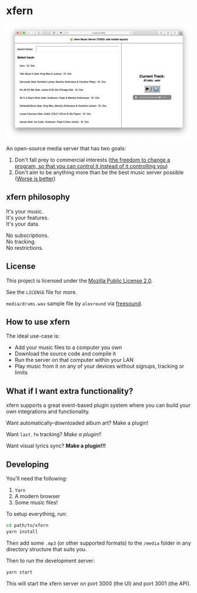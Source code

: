 # xfern

<img src="screenshot.png" alt="a screenshot of xfern" />

An open-source media server that has two goals:

1. Don't fall prey to commercial interests ([the freedom to change a program, so that you can control it instead of it controlling you](https://en.wikipedia.org/wiki/The_Free_Software_Definition#The_Four_Essential_Freedoms_of_Free_Software))
2. Don't aim to be anything more than be the best music server possible ([Worse is better](https://en.wikipedia.org/wiki/Worse_is_better))

## xfern philosophy

It's your music. 
<br/>
It's your features.
<br/>
It's your data.

No subscriptions.
<br/>
No tracking.
<br/>
No restrictions.

## License

This project is licensed under the [Mozilla Public License 2.0](https://choosealicense.com/licenses/mpl-2.0/).

See the `LICENSE` file for more.

`media/drums.wav` sample file by `alexround` via [freesound](https://freesound.org/people/alexround/sounds/538087/).

## How to use xfern

The ideal use-case is:

* Add your music files to a computer you own
* Download the source code and compile it
* Run the server on that computer within your LAN
* Play music from it on any of your devices without signups, tracking or limits

## What if I want extra functionality?

xfern supports a great event-based plugin system where you can build your own integrations and
functionality. 

Want automatically-downloaded album art? Make a plugin! 

Want `last.fm` tracking? *Make a plugin!!*

Want visual lyrics sync? **Make a plugin!!!**

## Developing

You'll need the following:

1. `Yarn`
2. A modern browser
3. Some music files!

To setup everything, run:

```bash
cd path/to/xfern
yarn install
```

Then add some `.mp3` (or other supported formats) to the `/media` folder in any
directory structure that suits you.

Then to run the development server:

```bash
yarn start
```

This will start the xfern server on port 3000 (the UI) and port 3001 (the API).

